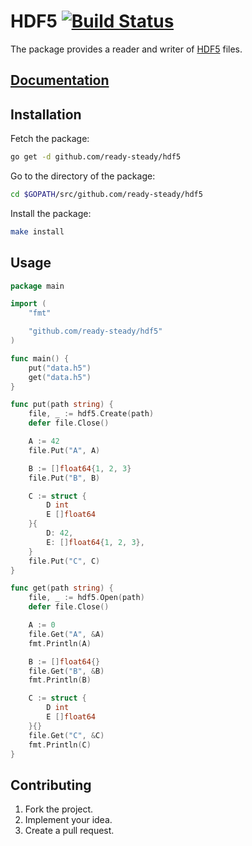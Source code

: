 # HDF5 [![Build Status][travis-img]][travis-url]

The package provides a reader and writer of [HDF5][1] files.

## [Documentation][doc]

## Installation

Fetch the package:

```bash
go get -d github.com/ready-steady/hdf5
```

Go to the directory of the package:

```bash
cd $GOPATH/src/github.com/ready-steady/hdf5
```

Install the package:

```bash
make install
```

## Usage

```go
package main

import (
	"fmt"

	"github.com/ready-steady/hdf5"
)

func main() {
	put("data.h5")
	get("data.h5")
}

func put(path string) {
	file, _ := hdf5.Create(path)
	defer file.Close()

	A := 42
	file.Put("A", A)

	B := []float64{1, 2, 3}
	file.Put("B", B)

	C := struct {
		D int
		E []float64
	}{
		D: 42,
		E: []float64{1, 2, 3},
	}
	file.Put("C", C)
}

func get(path string) {
	file, _ := hdf5.Open(path)
	defer file.Close()

	A := 0
	file.Get("A", &A)
	fmt.Println(A)

	B := []float64{}
	file.Get("B", &B)
	fmt.Println(B)

	C := struct {
		D int
		E []float64
	}{}
	file.Get("C", &C)
	fmt.Println(C)
}
```

## Contributing

1. Fork the project.
2. Implement your idea.
3. Create a pull request.

[1]: https://en.wikipedia.org/wiki/Hierarchical_Data_Format

[doc]: http://godoc.org/github.com/ready-steady/hdf5
[travis-img]: https://travis-ci.org/ready-steady/hdf5.svg?branch=master
[travis-url]: https://travis-ci.org/ready-steady/hdf5
